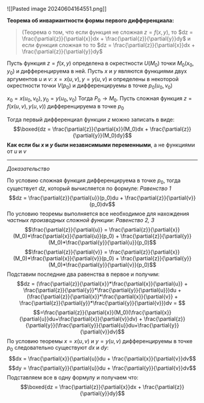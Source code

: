 ![[Pasted image 20240604164551.png]]

**Теорема об инвариантности формы первого дифференциала:**

> (Теорема о том, что если функция не сложная $z = f(x,y)$, то $dz = \frac{\partial{z}}{\partial{x}}dx + \frac{\partial{z}}{\partial{y}}dy$
 и если функция сложная то то $dz = \frac{\partial{z}}{\partial{x}}dx + \frac{\partial{z}}{\partial{y}}dy$

Пусть функция $z = f(x,y)$ определена в окрестности $U(M_0)$ точки $M_0(x_0,y_0)$ и дифференцируема в ней. Пусть $x$ и $y$ являются функциями двух аргументов $u$ и $v$: $x = x(u,v), y = y(u,v)$ и определены в некоторой окрестности точки $V(p_0)$ и дифференцируемы в точке $p_0(u_0, v_0)$

$x_0 = x(u_0, v_0), y_0 = y(u_0, v_0)$ Тогда $P_0 \to M_0$. Пусть сложная функция $z = f(x(u,v), y(u,v))$ дифференцируема в точке $p_0$

Тогда первый дифференциал функции $z$ можно записать в виде: $$\boxed{dz = \frac{\partial{z}}{\partial{x}}(M_0)dx + \frac{\partial{z}}{\partial{y}}(M_0)dy}$$**Как если бы $x$ и $y$ были независимыми переменными**, а не функциями от $u$ и $v$

---
*Доказательство*

По условию сложная функция дифференцируема в точке $p_0$, тогда существует $dz$, который вычисляется по формуле: *Равенство 1*$$dz = \frac{\partial{z}}{\partial{u}}(p_0)du + \frac{\partial{z}}{\partial{v}}(p_0)dv$$По условию теоремы выполняется все необходимое для нахождения *частных производных сложной функции*:  *Равенство 2, 3*$$\frac{\partial{z}}{\partial{u}} = \frac{\partial{z}}{\partial{x}}(M_0)*\frac{\partial{x}}{\partial{u}}(p_0) + \frac{\partial{z}}{\partial{y}}(M_0)*\frac{\partial{y}}{\partial{u}}(p_0)$$$$\frac{\partial{z}}{\partial{v}} = \frac{\partial{z}}{\partial{x}}(M_0)*\frac{\partial{x}}{\partial{v}}(p_0) + \frac{\partial{z}}{\partial{y}}(M_0)*\frac{\partial{y}}{\partial{v}}(p_0)$$
Подставим последние два равенства в первое и получим: $$dz = (\frac{\partial{z}}{\partial{x}}*\frac{\partial{x}}{\partial{u}} + \frac{\partial{z}}{\partial{y}}*\frac{\partial{y}}{\partial{u}})du + (\frac{\partial{z}}{\partial{x}}*\frac{\partial{x}}{\partial{v}} + \frac{\partial{z}}{\partial{y}}*\frac{\partial{y}}{\partial{v}})dv = $$$$=\frac{\partial{z}}{\partial{x}}(M_0)(\frac{\partial{x}}{\partial{u}}du+\frac{\partial{x}}{\partial{v}}dv) + \frac{\partial{z}}{\partial{y}}(\frac{\partial{y}}{\partial{u}}du+\frac{\partial{y}}{\partial{v}}dv)$$
По условию теоремы $x = x(u,v)$ и $y = y(u,v)$ дифференцируемы в точке $p_0$ следовательно существуют $dx$ и $dy$: $$dx = \frac{\partial{x}}{\partial{u}}du + \frac{\partial{x}}{\partial{v}}dv$$$$dy = \frac{\partial{y}}{\partial{u}}du + \frac{\partial{y}}{\partial{v}}dv$$
Подставляем все в одну формулу и получаем что: $$\boxed{dz = \frac{\partial{z}}{\partial{x}}dx + \frac{\partial{z}}{\partial{y}}dy}$$